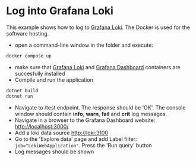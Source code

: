# Log into Grafana Loki 

This example shows how to log to [Grafana Loki](https://grafana.com/oss/loki/). The Docker is used for the software hosting.

 - open a command-line window in the folder and execute:
 
 ```sh
docker compose up
 ```
  - make sure that [Grafana Loki](https://grafana.com/oss/loki/) and [Grafana Dashboard](https://grafana.com/grafana/) containers are succesfully installed
  - Compile and run the application
 ```sh
 dotnet build
 dotnet run
  ```
  - Navigate to /test endpoint. The response should be 'OK'. The console window should contain **info**, **warn**, **fail** and **crit** log messages.
  - Navigate in a browser to the Grafana Dashboard website: <http://localhost:3000/>
  - Add a loki data source <http://loki:3100>
  - Go to the 'Explore data' page and add Label filter:  ``job="LokiWebApplication"``. Press the 'Run query' button
  - Log messages should be shown